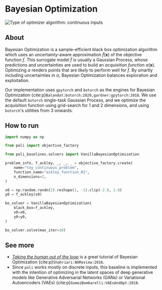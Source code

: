 # Bayesian Optimization

![Type of optimizer algorithm: continuous inputs](https://img.shields.io/badge/Type-continuous_inputs-cyan)

## About

Bayesian Optimization is a sample-efficient black box optimization algorithm which uses an uncertainty-aware approximation $\tilde{f}(\boldsymbol{x})$ of the objective function $f$. This surrogate model $\tilde{f}$ is usually a Gaussian Process, whose predictions and uncertainties are used to build an _acquisition function_ $\alpha(\boldsymbol{x})$. Optimizing $\alpha$ renders points that are _likely_ to perform well for $f$. By smartly including uncertainties in $\alpha$, Bayesian Optimization balances exploration and exploitation.

Our implementation uses `gpytorch` and `botorch` as the engines for Bayesian Optimization {cite:p}`Balandat:botorch:2020,gardner:gpytorch:2018`. We use the default `botorch` single-task Gaussian Process, and we optimize the acquisition function using grid-search for 1 and 2 dimensions, and using `botorch`'s utilities from 3 onwards.

## How to run

```python
import numpy as np

from poli import objective_factory

from poli_baselines.solvers import VanillaBayesianOptimization

problem_info, f_ackley, _, _, _ = objective_factory.create(
    name="toy_continuous_problem",
    function_name="ackley_function_01",
    n_dimensions=2,
)

x0 = np.random.randn(2).reshape(1, -1).clip(-2.0, 2.0)
y0 = f_ackley(x0)

bo_solver = VanillaBayesianOptimization(
    black_box=f_ackley,
    x0=x0,
    y0=y0,
)

bo_solver.solve(max_iter=10)
```

## See more

- [*Taking the human out of the loop*](https://www.cs.ox.ac.uk/people/nando.defreitas/publications/BayesOptLoop.pdf) is a great tutorial of Bayesian Optimization {cite:p}`Shahriari:BOReview:2016`.
- Since `poli` works mostly on discrete inputs, this baseline is implemented with the intention of optimizing in the latent spaces of deep generative models like Generative Adversarial Networks (GANs) or Variational Autoencoders (VAEs) {cite:p}`GomezBombarelli:VAEsAndOpt:2018`.